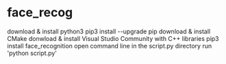 # face_recog

download & install python3
pip3 install --upgrade pip
download & install CMake
donwload & install Visual Studio Community with C++ libraries
pip3 install face_recognition
open command line in the script.py directory
run 'python script.py'